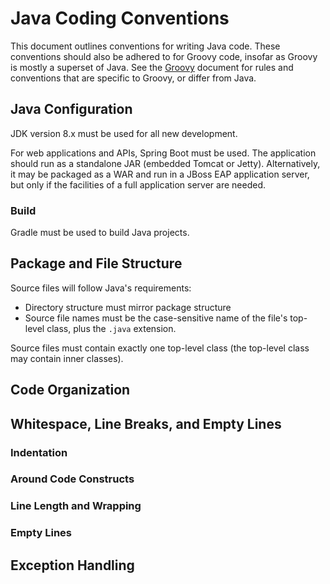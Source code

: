 # Java Coding Conventions

This document outlines conventions for writing Java code. These conventions
should also be adhered to for Groovy code, insofar as Groovy is mostly a
superset of Java. See the [Groovy](Groovy.md) document for rules and conventions
that are specific to Groovy, or differ from Java.

## Java Configuration

JDK version 8.x must be used for all new development.

For web applications and APIs, Spring Boot must be used. The application should
run as a standalone JAR (embedded Tomcat or Jetty). Alternatively, it may be
packaged as a WAR and run in a JBoss EAP application server, but only if the
facilities of a full application server are needed.

### Build

Gradle must be used to build Java projects.

## Package and File Structure

Source files will follow Java's requirements:

- Directory structure must mirror package structure
- Source file names must be the case-sensitive name of the file's top-level
  class, plus the `.java` extension.

Source files must contain exactly one top-level class (the top-level class may
contain inner classes).

## Code Organization

## Whitespace, Line Breaks, and Empty Lines

### Indentation

### Around Code Constructs

### Line Length and Wrapping

### Empty Lines

## Exception Handling
